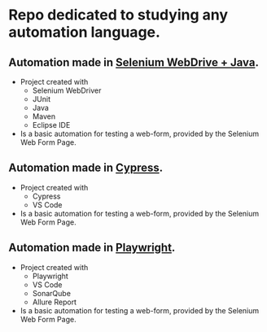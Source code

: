 # Repo dedicated to studying any automation language.

## Automation made in [Selenium WebDrive + Java](study.java.selenium/).
- Project created with
  - Selenium WebDriver
  - JUnit
  - Java
  - Maven
  - Eclipse IDE
- Is a basic automation for testing a web-form, provided by the Selenium Web Form Page.

## Automation made in [Cypress](study.cypress/).
- Project created with
  - Cypress
  - VS Code
- Is a basic automation for testing a web-form, provided by the Selenium Web Form Page.

## Automation made in [Playwright](study.playwright/).
- Project created with
  - Playwright
  - VS Code
  - SonarQube
  - Allure Report
- Is a basic automation for testing a web-form, provided by the Selenium Web Form Page.
